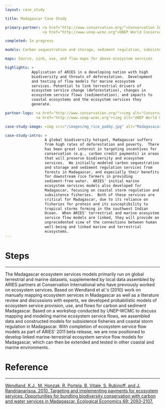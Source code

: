 ```yaml
---
layout: case_study

title: Madagascar Case Study

primary-partner: <a href="http://www.conservation.org/">Conservation International</a>,
                 <a href="http://www.unep-wcmc.org">UNEP World Conservation Monitoring Centre</a>

completed: In progress

models: Carbon sequestration and storage, sediment regulation, subsistence fisheries, coastal flood regulation

maps: Source, sink, use, and flow maps for above ecosystem services

highlights: >
            Application of ARIES in a developing nation with high
            biodiversity and threats of deforestation.  Development
            and testing of flow models for marine ecosystem
            services. Potential to link terrestrial drivers of
            ecosystem service change (deforestation), changes in
            ecosystem service flows (sedimentation), and impacts to
            coastal ecosystems and the ecosystem services they
            generate.

partner-logo: <a href="http://www.conservation.org/"><img alt="Conservation International" src="/images/Logos/cilogo2.jpg" /></a>
              <a href="http://www.unep-wcmc.org"><img alt="UNEP World Conservation Monitoring Centre" src="/images/UNEP.jpg" /></a>

case-study-image: <img src="/images/mg_rice_paddy.jpg" alt="Madagasacar rice paddy" />

case-study-intro: >
                  A global biodiversity hotspot, Madagascar suffers
                  from high rates of deforestation and poverty.  There
                  has been great interest in targeting incentives for
                  conservation (e.g., carbon credit payments) in areas
                  that will preserve biodiversity and ecosystem
                  services.  We initially modeled carbon sequestration
                  and storage and sediment regulation services from
                  forests in Madagascar, and especially their benefits
                  for downstream rice farmers in providing
                  sediment-free water.  ARIES' initial marine
                  ecosystem services models also developed for
                  Madagascar, focusing on coastal storm regulation and
                  subsistence fisheries.  Both of these services are
                  critical for Madagascar, due to its reliance on
                  fisheries for protein and its susceptibility to
                  tropical storms forming in the southwest Indian
                  Ocean.  When ARIES' terrestrial and marine ecosystem
                  service flow models are linked, they will provide an
                  unprecedented view of the connections between human
                  well-being and linked marine and terrestrial
                  ecosystems.
---
```

# Steps
--------

The Madagascar ecosystem services models primarily run on global
terrestrial and marine datasets, supplemented by local data assembled
by ARIES partners at Conservation International who have previously
worked on ecosystem services.  Based on Wendland et al.'s (2010) work
on manually mapping ecosystem services in Madagascar as well as a
literature review and discussions with experts, we developed
probabilistic models of ecosystem service provision, use, and flows
for carbon and sediment Madagascar.  Based on a workshop conducted by
UNEP-WCMC to discuss mapping and modeling marine ecosystem service
flows, we assembled data and constructed models for subsistence
fisheries and coastal storm regulation in Madagascar.  With completion
of ecosystem service flow models as part of ARIES' 2011 beta release,
we are now positioned to develop linked marine-terrestrial ecosystem
service flow models for Madagascar, which can then be extended and
tested in other coastal and marine environments.

# Reference
------------

<p>
  <a href="http://www.sciencedirect.com/science/article/pii/S0921800909000044">
    Wendland, K.J., M. Honzak, R. Portela, B. Vitale, S. Rubinoff, and
    J. Randrianarisoa.  2010.  Targeting and implementing payments for
    ecosystem services: Opportunities for bundling biodiversity
    conservation with carbon and water services in Madagascar.
    Ecological Economics 69: 2093-2107.
  </a>
</p>
